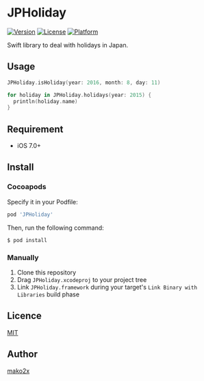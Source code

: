 JPHoliday
====
[![Version](https://img.shields.io/cocoapods/v/JPHoliday.svg)](http://cocoadocs.org/docsets/JPHoliday)
[![License](https://img.shields.io/cocoapods/l/JPHoliday.svg)](http://cocoadocs.org/docsets/JPHoliday)
[![Platform](https://img.shields.io/cocoapods/p/JPHoliday.svg)](http://cocoadocs.org/docsets/JPHoliday)

Swift library to deal with holidays in Japan.

## Usage

```swift
JPHoliday.isHoliday(year: 2016, month: 8, day: 11)

for holiday in JPHoliday.holidays(year: 2015) {
  println(holiday.name)
}
```

## Requirement

 - iOS 7.0+

## Install

### Cocoapods

Specify it in your Podfile:

```ruby
pod 'JPHoliday'
```

Then, run the following command:

```
$ pod install
```

### Manually

1. Clone this repository
2. Drag `JPHoliday.xcodeproj` to your project tree
3. Link `JPHoliday.framework` during your target's `Link Binary with Libraries` build phase

## Licence

[MIT](https://github.com/mako2x/JPHoliday/blob/master/LICENSE)

## Author

[mako2x](https://github.com/mako2x)
